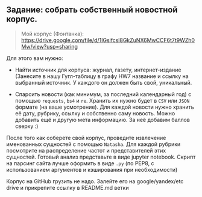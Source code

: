## Задание: собрать собственный новостной корпус.

> Мой корпус (Фонтанка):
> https://drive.google.com/file/d/1IGsifcsl8GkZuNX6MwCCF6t7t9WZh0Mw/view?usp=sharing

Для этого вам нужно:

* Найти источник для корпуса: журнал, газету, интернет-издание (Занесите в нашу Гугл-таблицу в графу HW7 название и ссылку на выбранный источник. У каждого он должен быть свой, уникальный.

* Спарсить новости (как минимум, за последний календарный год) с помощью ```requests```, ```bs4``` и ```re```. Хранить их нужно будет в ```CSV``` или ```JSON``` формате (на ваше усмотрение). Для каждой новости нужно хранить её дату, рубрику, ссылку и собственно саму новость. Можно добавить ещё и другую мета информацию. За неё добавим баллов сверху :)

После того как соберете свой корпус, проведите извлечение именованных сущностей с помощью ```Natasha```.
Для каждой рубрики посмотрите на распределение частот и представителей этих сущностей.
Готовый анализ представьте в виде jupyter notebook. Скрипт на парсинг сайта лучше оформить в виде ```.py``` (по PEP8, с использованием аргументов и кэширования при необходимости)

Корпус на GitHub грузить не надо. Залейте его на google/yandex/etc drive и прикрепите ссылку в README.md ветки
